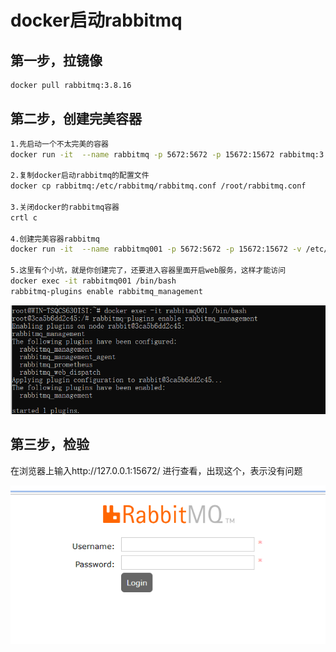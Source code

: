 # docker启动rabbitmq

## 第一步，拉镜像

```bash
docker pull rabbitmq:3.8.16
```

## 第二步，创建完美容器

```bash
1.先启动一个不太完美的容器
docker run -it  --name rabbitmq -p 5672:5672 -p 15672:15672 rabbitmq:3.8.16

2.复制docker启动rabbitmq的配置文件
docker cp rabbitmq:/etc/rabbitmq/rabbitmq.conf /root/rabbitmq.conf

3.关闭docker的rabbitmq容器
crtl c

4.创建完美容器rabbitmq
docker run -it  --name rabbitmq001 -p 5672:5672 -p 15672:15672 -v /etc/rabbitmq/rabbitmq.conf:/root/rabbitmq.conf  rabbitmq:3.8.1

5.这里有个小坑，就是你创建完了，还要进入容器里面开启web服务，这样才能访问
docker exec -it rabbitmq001 /bin/bash
rabbitmq-plugins enable rabbitmq_management
```

![image-20230725132043675](./../img/image-20230725132043675.png)

## 第三步，检验

在浏览器上输入http://127.0.0.1:15672/ 进行查看，出现这个，表示没有问题

![image-20230725132146626](./../img/image-20230725132146626.png)
